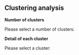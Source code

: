 ## Clustering analysis

[//]: # (section)

**Number of clusters**

Please select a number of clusters:

[//]: # (section)

**Detail of each cluster**

Please select a cluster:

[//]: # (section)

